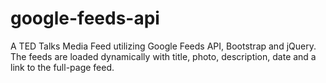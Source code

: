 # google-feeds-api

A TED Talks Media Feed utilizing Google Feeds API, Bootstrap and jQuery. The feeds are loaded dynamically with title, photo, description, date and a link to the full-page feed.
